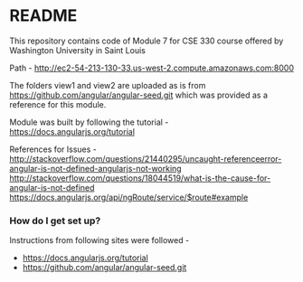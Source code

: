 # README #

This repository contains code of Module 7 for CSE 330 course offered by Washington University in Saint Louis

Path - http://ec2-54-213-130-33.us-west-2.compute.amazonaws.com:8000

The folders view1 and view2 are uploaded as is from https://github.com/angular/angular-seed.git which was provided as a reference for this module.

Module was built by following the tutorial - https://docs.angularjs.org/tutorial

References for Issues -
http://stackoverflow.com/questions/21440295/uncaught-referenceerror-angular-is-not-defined-angularjs-not-working
http://stackoverflow.com/questions/18044519/what-is-the-cause-for-angular-is-not-defined
https://docs.angularjs.org/api/ngRoute/service/$route#example

### How do I get set up? ###

Instructions from following sites were followed -
* https://docs.angularjs.org/tutorial
* https://github.com/angular/angular-seed.git
